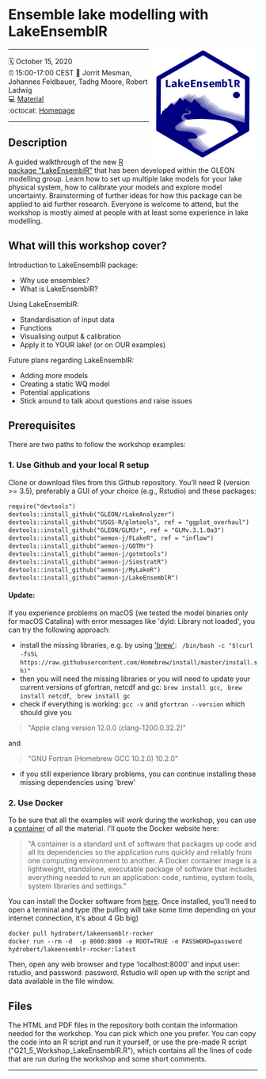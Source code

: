 # Ensemble lake modelling with LakeEnsemblR
<a href="url"><img src="logo.png" align="right" height="220" width="220" ></a>

-----

:spiral_calendar: October 15, 2020  
:alarm_clock:     15:00-17:00 CEST 
:busts_in_silhouette: Jorrit Mesman, Johannes Feldbauer, Tadhg Moore, Robert Ladwig   
:computer: [Material](https://github.com/gsagleon/G21.5_GSA_workshop/tree/master/LakeEnsemblR)  
:octocat: [Homepage](https://github.com/aemon-j/LakeEnsemblR)

-----

## Description

A guided walkthrough of the new [R package “LakeEnsemblR”](https://github.com/aemon-j/LakeEnsemblR) that has been developed within the GLEON modelling group. Learn how to set up multiple lake models for your lake physical system, how to calibrate your models and explore model uncertainty. Brainstorming of further ideas for how this package can be applied to aid further research. Everyone is welcome to attend, but the workshop is mostly aimed at people with at least some experience in lake modelling. 

## What will this workshop cover?

Introduction to LakeEnsemblR package:
  - Why use ensembles?
  - What is LakeEnsemblR?

Using LakeEnsemblR:
  - Standardisation of input data
  - Functions
  - Visualising output & calibration
  - Apply it to YOUR lake! (or on OUR examples)

Future plans regarding LakeEnsemblR:
  - Adding more models
  - Creating a static WQ model
  - Potential applications
  - Stick around to talk about questions and raise issues 

## Prerequisites

There are two paths to follow the workshop examples:
  ### 1. Use Github and your local R setup
  Clone or download files from this Github repository. 
  You’ll need R (version >= 3.5), preferably a GUI of your choice (e.g., Rstudio) and these packages: 
  ``` 
  require("devtools")
  devtools::install_github("GLEON/rLakeAnalyzer")
  devtools::install_github("USGS-R/glmtools", ref = "ggplot_overhaul")
  devtools::install_github("GLEON/GLM3r", ref = "GLMv.3.1.0a3")
  devtools::install_github("aemon-j/FLakeR", ref = "inflow")
  devtools::install_github("aemon-j/GOTMr")
  devtools::install_github("aemon-j/gotmtools")
  devtools::install_github("aemon-j/SimstratR")
  devtools::install_github("aemon-j/MyLakeR")
  devtools::install_github("aemon-j/LakeEnsemblR")
  ```
  #### Update:
  If you experience problems on macOS (we tested the model binaries only for macOS Catalina) with error messages like 'dyld: Library not loaded', you can try the following approach:     
  
   - install the missing libraries, e.g. by using ['brew'](https://brew.sh): ``` /bin/bash -c "$(curl -fsSL https://raw.githubusercontent.com/Homebrew/install/master/install.sh)"```
   - then you will need the missing libraries or you will need to update your current versions of gfortran, netcdf and gc: ``` brew install gcc ```, ``` brew install netcdf```, ``` brew install gc```
   - check if everything is working: ```gcc -v``` and ```gfortran --version``` which should give you 
   
   > "Apple clang version 12.0.0 (clang-1200.0.32.2)"
   
   and
   
   > "GNU Fortran (Homebrew GCC 10.2.0) 10.2.0" 
   
   - if you still experience library problems, you can continue installing these missing dependencies using 'brew'
   
  ### 2. Use Docker
  To be sure that all the examples will *work* during the workshop, you can use a [container](https://hub.docker.com/r/hydrobert/lakeensemblr-rocker) of all the material. I'll quote the Docker website here: 
  > "A container is a standard unit of software that packages up code and all its dependencies so the application runs quickly and reliably from one computing environment to another. A Docker container image is a lightweight, standalone, executable package of software that includes everything needed to run an application: code, runtime, system tools, system libraries and settings." 
  
  You can install the Docker software from [here](https://docs.docker.com/get-docker/). Once installed, you'll need to open a terminal and type (the pulling will take some time depending on your internet connection, it's about 4 Gb big)
  ```
  docker pull hydrobert/lakeensemblr-rocker
  docker run --rm -d  -p 8000:8000 -e ROOT=TRUE -e PASSWORD=password hydrobert/lakeensemblr-rocker:latest
  ```
  Then, open any web browser and type ‘localhost:8000’ and input user: rstudio, and password: password. Rstudio will open up with the script and data available in the file window. 

## Files
  
  The HTML and PDF files in the repository both contain the information needed for the workshop. You can pick which one you prefer. You can copy the code into an R script and run it yourself, or use the pre-made R script ("G21_5_Workshop_LakeEnsemblR.R"), which contains all the lines of code that are run during the workshop and some short comments. 

-----

